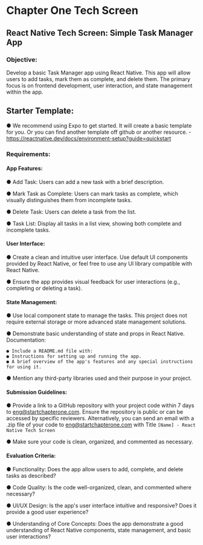 # Chapter One Tech Screen
## React Native Tech Screen: Simple Task Manager App
### Objective:
Develop a basic Task Manager app using React Native. This app will allow
users to add tasks, mark them as complete, and delete them. The primary focus is on
frontend development, user interaction, and state management within the app.
## Starter Template:
● We recommend using Expo to get started. It will create a basic template for you.
Or you can find another template off github or another resource. -
https://reactnative.dev/docs/environment-setup?guide=quickstart
### Requirements:
#### App Features:
● Add Task: Users can add a new task with a brief description.

● Mark Task as Complete: Users can mark tasks as complete, which visually
distinguishes them from incomplete tasks.

● Delete Task: Users can delete a task from the list.

● Task List: Display all tasks in a list view, showing both complete and
incomplete tasks.

#### User Interface:
● Create a clean and intuitive user interface. Use default UI components
provided by React Native, or feel free to use any UI library compatible with
React Native.

● Ensure the app provides visual feedback for user interactions (e.g.,
completing or deleting a task).

#### State Management:

● Use local component state to manage the tasks. This project does not
require external storage or more advanced state management solutions.

● Demonstrate basic understanding of state and props in React Native.
Documentation:

    ● Include a README.md file with:
    ● Instructions for setting up and running the app.
    ● A brief overview of the app's features and any special instructions
    for using it.

● Mention any third-party libraries used and their purpose in your
project.

#### Submission Guidelines:
● Provide a link to a GitHub repository with your project code within 7 days to
eng@startchapterone.com. Ensure the repository is public or can be accessed by
specific reviewers. Alternatively, you can send an email with a .zip file of your
code to eng@startchapterone.com with Title `[Name] - React Native Tech Screen `

● Make sure your code is clean, organized, and commented as necessary.

#### Evaluation Criteria:
● Functionality: Does the app allow users to add, complete, and delete tasks as
described?

● Code Quality: Is the code well-organized, clean, and commented where
necessary?

● UI/UX Design: Is the app's user interface intuitive and responsive? Does it provide
a good user experience?

● Understanding of Core Concepts: Does the app demonstrate a good
understanding of React Native components, state management, and basic user
interactions?